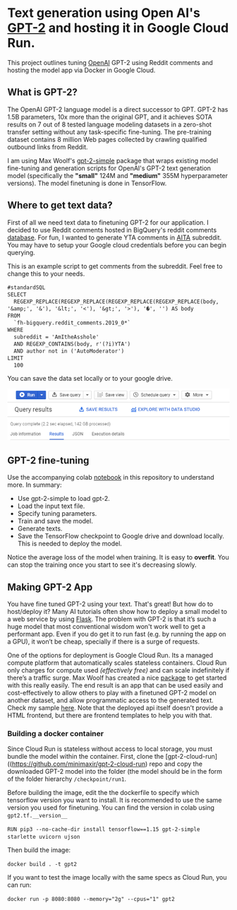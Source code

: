 # Text generation using Open AI's [GPT-2](https://github.com/openai/gpt-2) and hosting it in Google Cloud Run.

This project outlines tuning [OpenAI](https://github.com/openai/gpt-2) GPT-2 using Reddit comments and hosting the model app via Docker in Google Cloud.

## What is GPT-2? 

The OpenAI GPT-2 language model is a direct successor to GPT. GPT-2 has 1.5B parameters, 10x more than the original GPT, and it achieves SOTA results on 7 out of 8 tested language modeling datasets in a zero-shot transfer setting without any task-specific fine-tuning. The pre-training dataset contains 8 million Web pages collected by crawling qualified outbound links from Reddit.

I am using Max Woolf's [gpt-2-simple](https://github.com/minimaxir/gpt-2-simple) package that wraps existing model fine-tuning and generation scripts for OpenAI's GPT-2 text generation model (specifically the **"small"** 124M and **"medium"** 355M hyperparameter versions). The model finetuning is done in TensorFlow. 

## Where to get text data? 

First of all we need text data to finetuning GPT-2 for our application. I decided to use Reddit comments hosted in BigQuery's reddit comments [database](https://console.cloud.google.com/bigquery?utm_source=bqui&utm_medium=link&utm_campaign=classic&project=charismatic-sum-134503). For fun, I wanted to generate YTA comments in [AITA](https://www.reddit.com/r/AmItheAsshole/) subreddit. You may have to setup your Google cloud credentials before you can begin querying. 

This is an example script to get comments from the subreddit. Feel free to change this to your needs. 

```
#standardSQL
SELECT
  REGEXP_REPLACE(REGEXP_REPLACE(REGEXP_REPLACE(REGEXP_REPLACE(body, '&amp;', '&'), '&lt;', '<'), '&gt;', '>'), '�', '') AS body
FROM
  `fh-bigquery.reddit_comments.2019_0*`
WHERE
  subreddit = 'AmItheAsshole'
  AND REGEXP_CONTAINS(body, r'(?i)YTA')
  AND author not in ('AutoModerator')
LIMIT
  100
```

You can save the data set locally or to your google drive.

![alt text](https://github.com/addadda023/GPT-2-text-generation/blob/master/images/gcp_save_data.PNG)

## GPT-2 fine-tuning

Use the accompanying colab [notebook](https://github.com/addadda023/GPT-2-text-generation/blob/master/Train_a_GPT_2_Text_Generating_Model.ipynb) in this repository to understand more. In summary:

* Use gpt-2-simple to load gpt-2.
* Load the input text file.
* Specify tuning parameters.
* Train and save the model.
* Generate texts.
* Save the TensorFlow checkpoint to Google drive and download locally. This is needed to deploy the model.

Notice the average loss of the model when training. It is easy to **overfit**. You can stop the training once you start to see it's decreasing slowly. 

## Making GPT-2 App

You have fine tuned GPT-2 using your text. That's great! But how do to host/deploy it? Many AI tutorials often show how to deploy a small model to a web service by using [Flask](https://www.fullstackpython.com/flask.html). The problem with GPT-2 is that it’s such a huge model that most conventional wisdom won't work well to get a performant app. Even if you do get it to run fast (e.g. by running the app on a GPU), it won’t be cheap, specially if there is a surge of requests.

One of the options for deployment is Google Cloud Run. Its a managed compute platform that automatically scales stateless containers. Cloud Run only charges for compute used *(effectively free)* and can scale indefinitely if there’s a traffic surge. Max Woolf has created a nice [package](https://github.com/minimaxir/gpt-2-cloud-run) to get started with this really easily. The end result is an app that can be used easily and cost-effectively to allow others to play with a finetuned GPT-2 model on another dataset, and allow programmatic access to the generated text. Check my sample [here](https://addadda023.github.io/). Note that the deployed api itself doesn't provide a HTML frontend, but there are frontend templates to help you with that.

### Building a docker container

Since Cloud Run is stateless without access to local storage, you must bundle the model within the container. First, clone the [gpt-2-cloud-run]((https://github.com/minimaxir/gpt-2-cloud-run) repo and copy the downloaded GPT-2 model into the folder (the model should be in the form of the folder hierarchy `/checkpoint/run1`. 

Before building the image, edit the the dockerfile to specify which tensorflow version you want to install. It is recommended to use the same version you used for finetuning. You can find the version in colab using `gpt2.tf.__version__`

`
RUN pip3 --no-cache-dir install tensorflow==1.15 gpt-2-simple starlette uvicorn ujson
`

Then build the image:

`
docker build . -t gpt2
`

If you want to test the image locally with the same specs as Cloud Run, you can run:

`
docker run -p 8080:8080 --memory="2g" --cpus="1" gpt2
`


